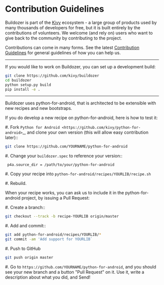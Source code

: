 # Contribution Guidelines

Buildozer is part of the [Kivy](https://kivy.org) ecosystem - a large group of
products used by many thousands of developers for free, but it
is built entirely by the contributions of volunteers. We welcome (and rely on) 
users who want to give back to the community by contributing to the project.

Contributions can come in many forms. See the latest 
[Contribution Guidelines](https://github.com/kivy/kivy/blob/master/CONTRIBUTING.md)
for general guidelines of how you can help us.

---

If you would like to work on Buildozer, you can set up a development build:
```bash
git clone https://github.com/kivy/buildozer
cd buildozer
python setup.py build
pip install -e .
```
---

Buildozer uses python-for-android, that is architected to be extensible with 
new recipes and new bootstraps.

If you do develop a new recipe on python-for-android, here is how to test it:

#. Fork `Python for Android <https://github.com/kivy/python-for-android>`_, and
   clone your own version (this will allow easy contribution later)::

```bash
git clone https://github.com/YOURNAME/python-for-android
```

#. Change your `buildozer.spec` to reference your version::

     p4a.source_dir = /path/to/your/python-for-android

#. Copy your recipe into `python-for-android/recipes/YOURLIB/recipe.sh`

#. Rebuild.

When your recipe works, you can ask us to
include it in the python-for-android project, by issuing a Pull Request:

#. Create a branch::

```bash
git checkout --track -b recipe-YOURLIB origin/master
```

#. Add and commit::

```bash
git add python-for-android/recipes/YOURLIB/*
git commit -am 'Add support for YOURLIB`
```  

#. Push to GitHub

```bash
git push origin master
```

#. Go to `https://github.com/YOURNAME/python-for-android`, and you should see
   your new branch and a button "Pull Request" on it. Use it, write a
   description about what you did, and Send!